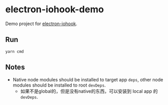 # electron-iohook-demo

Demo project for [electron-iohook](https://github.com/tylerlong/electron-iohook).


## Run

```
yarn cmd
```


## Notes

- Native node modules should be installed to target app `deps`, other node modules should be installed to root `devDeps`.
  - 如果不是global的，但是没有native的东西，可以安装到 local app 的 `devDeps`.
